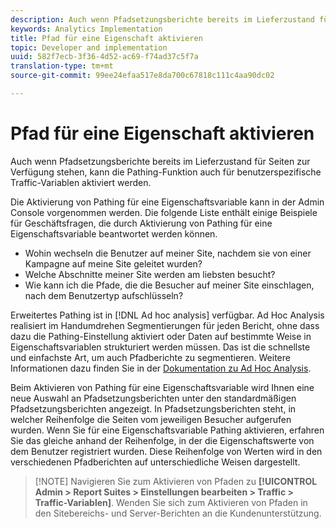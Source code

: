 ```yaml
---
description: Auch wenn Pfadsetzungsberichte bereits im Lieferzustand für Seiten zur Verfügung stehen, kann die Pathing-Funktion auch für benutzerspezifische Traffic-Variablen aktiviert werden.
keywords: Analytics Implementation
title: Pfad für eine Eigenschaft aktivieren
topic: Developer and implementation
uuid: 582f7ecb-3f36-4d52-ac69-f74ad37c5f7a
translation-type: tm+mt
source-git-commit: 99ee24efaa517e8da700c67818c111c4aa90dc02

---
```



# Pfad für eine Eigenschaft aktivieren

Auch wenn Pfadsetzungsberichte bereits im Lieferzustand für Seiten zur Verfügung stehen, kann die Pathing-Funktion auch für benutzerspezifische Traffic-Variablen aktiviert werden.

Die Aktivierung von Pathing für eine Eigenschaftsvariable kann in der Admin Console vorgenommen werden. Die folgende Liste enthält einige Beispiele für Geschäftsfragen, die durch Aktivierung von Pathing für eine Eigenschaftsvariable beantwortet werden können.

* Wohin wechseln die Benutzer auf meiner Site, nachdem sie von einer Kampagne auf meine Site geleitet wurden?
* Welche Abschnitte meiner Site werden am liebsten besucht?
* Wie kann ich die Pfade, die die Besucher auf meiner Site einschlagen, nach dem Benutzertyp aufschlüsseln?

Erweitertes Pathing ist in [!DNL Ad hoc analysis] verfügbar. Ad Hoc Analysis realisiert im Handumdrehen Segmentierungen für jeden Bericht, ohne dass dazu die Pathing-Einstellung aktiviert oder Daten auf bestimmte Weise in Eigenschaftsvariablen strukturiert werden müssen. Das ist die schnellste und einfachste Art, um auch Pfadberichte zu segmentieren. Weitere Informationen dazu finden Sie in der [Dokumentation zu Ad Hoc Analysis](https://marketing.adobe.com/resources/help/en_US/dsc/).

Beim Aktivieren von Pathing für eine Eigenschaftsvariable wird Ihnen eine neue Auswahl an Pfadsetzungsberichten unter den standardmäßigen Pfadsetzungsberichten angezeigt. In Pfadsetzungsberichten steht, in welcher Reihenfolge die Seiten vom jeweiligen Besucher aufgerufen wurden. Wenn Sie für eine Eigenschaftsvariable Pathing aktivieren, erfahren Sie das gleiche anhand der Reihenfolge, in der die Eigenschaftswerte von dem Benutzer registriert wurden. Diese Reihenfolge von Werten wird in den verschiedenen Pfadberichten auf unterschiedliche Weisen dargestellt.

> [!NOTE] Navigieren Sie zum Aktivieren von Pfaden zu **[!UICONTROL Admin &gt; Report Suites &gt; Einstellungen bearbeiten &gt; Traffic &gt; Traffic-Variablen]**. Wenden Sie sich zum Aktivieren von Pfaden in den Sitebereichs- und Server-Berichten an die Kundenunterstützung.

